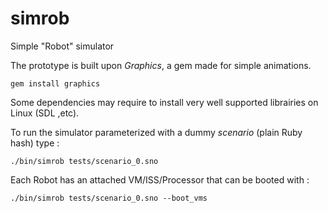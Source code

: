 # simrob
Simple "Robot" simulator


The prototype is built upon *Graphics*, a gem made for simple animations.

```
gem install graphics
```

Some dependencies may require to install very well supported librairies on Linux (SDL ,etc).

To run the simulator parameterized with a dummy *scenario* (plain Ruby hash) type :

```
./bin/simrob tests/scenario_0.sno
```
Each Robot has an attached VM/ISS/Processor that can be booted with :

```
./bin/simrob tests/scenario_0.sno --boot_vms
```
